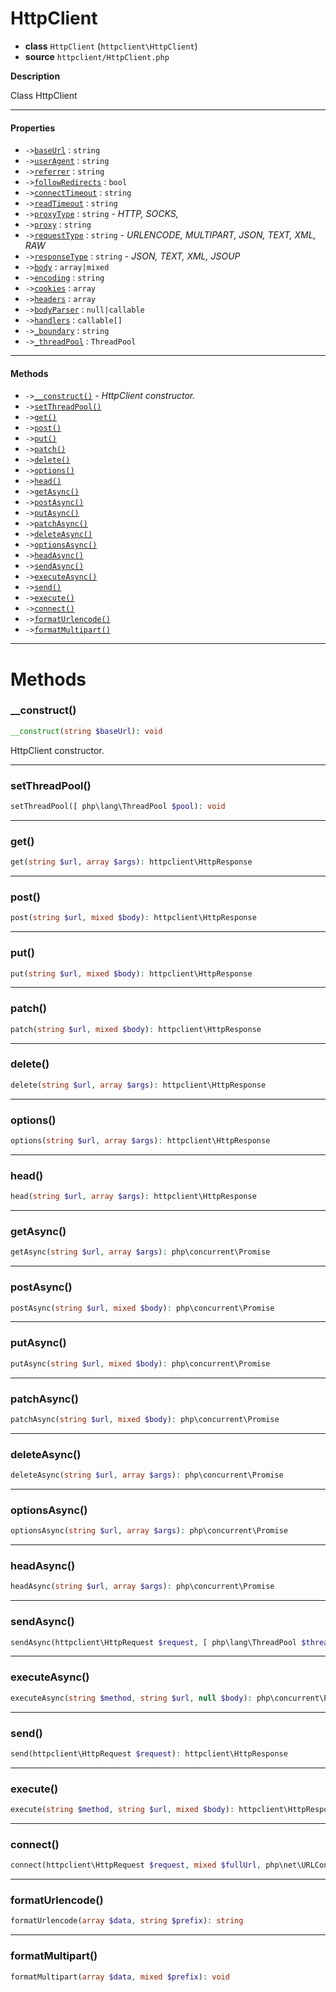 # HttpClient

- **class** `HttpClient` (`httpclient\HttpClient`)
- **source** `httpclient/HttpClient.php`

**Description**

Class HttpClient

---

#### Properties

- `->`[`baseUrl`](#prop-baseurl) : `string`
- `->`[`userAgent`](#prop-useragent) : `string`
- `->`[`referrer`](#prop-referrer) : `string`
- `->`[`followRedirects`](#prop-followredirects) : `bool`
- `->`[`connectTimeout`](#prop-connecttimeout) : `string`
- `->`[`readTimeout`](#prop-readtimeout) : `string`
- `->`[`proxyType`](#prop-proxytype) : `string` - _HTTP, SOCKS,_
- `->`[`proxy`](#prop-proxy) : `string`
- `->`[`requestType`](#prop-requesttype) : `string` - _URLENCODE, MULTIPART, JSON, TEXT, XML, RAW_
- `->`[`responseType`](#prop-responsetype) : `string` - _JSON, TEXT, XML, JSOUP_
- `->`[`body`](#prop-body) : `array|mixed`
- `->`[`encoding`](#prop-encoding) : `string`
- `->`[`cookies`](#prop-cookies) : `array`
- `->`[`headers`](#prop-headers) : `array`
- `->`[`bodyParser`](#prop-bodyparser) : `null|callable`
- `->`[`handlers`](#prop-handlers) : `callable[]`
- `->`[`_boundary`](#prop-_boundary) : `string`
- `->`[`_threadPool`](#prop-_threadpool) : `ThreadPool`

---

#### Methods

- `->`[`__construct()`](#method-__construct) - _HttpClient constructor._
- `->`[`setThreadPool()`](#method-setthreadpool)
- `->`[`get()`](#method-get)
- `->`[`post()`](#method-post)
- `->`[`put()`](#method-put)
- `->`[`patch()`](#method-patch)
- `->`[`delete()`](#method-delete)
- `->`[`options()`](#method-options)
- `->`[`head()`](#method-head)
- `->`[`getAsync()`](#method-getasync)
- `->`[`postAsync()`](#method-postasync)
- `->`[`putAsync()`](#method-putasync)
- `->`[`patchAsync()`](#method-patchasync)
- `->`[`deleteAsync()`](#method-deleteasync)
- `->`[`optionsAsync()`](#method-optionsasync)
- `->`[`headAsync()`](#method-headasync)
- `->`[`sendAsync()`](#method-sendasync)
- `->`[`executeAsync()`](#method-executeasync)
- `->`[`send()`](#method-send)
- `->`[`execute()`](#method-execute)
- `->`[`connect()`](#method-connect)
- `->`[`formatUrlencode()`](#method-formaturlencode)
- `->`[`formatMultipart()`](#method-formatmultipart)

---
# Methods

<a name="method-__construct"></a>

### __construct()
```php
__construct(string $baseUrl): void
```
HttpClient constructor.

---

<a name="method-setthreadpool"></a>

### setThreadPool()
```php
setThreadPool([ php\lang\ThreadPool $pool): void
```

---

<a name="method-get"></a>

### get()
```php
get(string $url, array $args): httpclient\HttpResponse
```

---

<a name="method-post"></a>

### post()
```php
post(string $url, mixed $body): httpclient\HttpResponse
```

---

<a name="method-put"></a>

### put()
```php
put(string $url, mixed $body): httpclient\HttpResponse
```

---

<a name="method-patch"></a>

### patch()
```php
patch(string $url, mixed $body): httpclient\HttpResponse
```

---

<a name="method-delete"></a>

### delete()
```php
delete(string $url, array $args): httpclient\HttpResponse
```

---

<a name="method-options"></a>

### options()
```php
options(string $url, array $args): httpclient\HttpResponse
```

---

<a name="method-head"></a>

### head()
```php
head(string $url, array $args): httpclient\HttpResponse
```

---

<a name="method-getasync"></a>

### getAsync()
```php
getAsync(string $url, array $args): php\concurrent\Promise
```

---

<a name="method-postasync"></a>

### postAsync()
```php
postAsync(string $url, mixed $body): php\concurrent\Promise
```

---

<a name="method-putasync"></a>

### putAsync()
```php
putAsync(string $url, mixed $body): php\concurrent\Promise
```

---

<a name="method-patchasync"></a>

### patchAsync()
```php
patchAsync(string $url, mixed $body): php\concurrent\Promise
```

---

<a name="method-deleteasync"></a>

### deleteAsync()
```php
deleteAsync(string $url, array $args): php\concurrent\Promise
```

---

<a name="method-optionsasync"></a>

### optionsAsync()
```php
optionsAsync(string $url, array $args): php\concurrent\Promise
```

---

<a name="method-headasync"></a>

### headAsync()
```php
headAsync(string $url, array $args): php\concurrent\Promise
```

---

<a name="method-sendasync"></a>

### sendAsync()
```php
sendAsync(httpclient\HttpRequest $request, [ php\lang\ThreadPool $threadPool): php\concurrent\Promise
```

---

<a name="method-executeasync"></a>

### executeAsync()
```php
executeAsync(string $method, string $url, null $body): php\concurrent\Promise
```

---

<a name="method-send"></a>

### send()
```php
send(httpclient\HttpRequest $request): httpclient\HttpResponse
```

---

<a name="method-execute"></a>

### execute()
```php
execute(string $method, string $url, mixed $body): httpclient\HttpResponse
```

---

<a name="method-connect"></a>

### connect()
```php
connect(httpclient\HttpRequest $request, mixed $fullUrl, php\net\URLConnection $connection, mixed $body): httpclient\HttpResponse
```

---

<a name="method-formaturlencode"></a>

### formatUrlencode()
```php
formatUrlencode(array $data, string $prefix): string
```

---

<a name="method-formatmultipart"></a>

### formatMultipart()
```php
formatMultipart(array $data, mixed $prefix): void
```